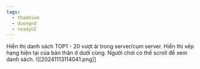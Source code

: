 ```yaml
---
tags:
  - thamhiem
  - duongnd
  - readyUI
---
```

Hiển thị danh sách TOP1 - 20 vượt ải trong server/cụm server.
Hiển thị xếp hạng hiện tại của bản thân ở dưới cùng.
Người chơi có thể scroll để xem danh sách.
![[20241113114041.png]]